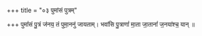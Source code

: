 +++
title = "०३ पुमांसं पुत्रम्"

+++
पुमां॑सं पु॒त्रं ज॑नय॒ तं पुमा॒ननु॑ जायताम्। भवा॑सि पु॒त्राणां॑ मा॒ता जा॒तानां॑ ज॒नया॑श्च॒ यान् ॥